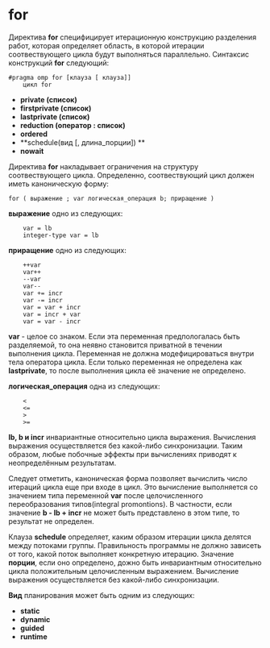 # for

Директива **for** специфицирует итерационную конструкцию разделения работ, которая определяет область, в которой итерации соотвествующего цикла будут выполняться параллельно. Синтаксис конструкций **for** следующий:

```
#pragma omp for [клауза [ клауза]]
    цикл for
```
* **private (список)**
* **firstprivate (список)**
* **lastprivate (список)**
* **reduction (оператор : список)**
* **ordered**
* **schedule(вид [, длина_порции]) **
* **nowait**

Директива **for** накладывает ограничения на структуру соотвествующего цикла. Определенно, соотвествующий цикл должен иметь каноническую форму:

```
for ( выражение ; var логическая_операция b; приращение )
```
**выражение** одно из следующих:
```
    var = lb
    integer-type var = lb
```
**приращение** одно из следующих:
```
    ++var
    var++
    --var
    var--
    var += incr
    var -= incr
    var = var + incr
    var = incr + var
    var = var - incr 
```
**var** - целое со знаком. Если эта переменная предпологалась быть разделяемой, то она неявно становится приватной в течении выполнения цикла. Переменная не должна модефицироваться внутри тела оператора цикла. Если только переменная не определена как **lastprivate**, то после выполнения цикла её значение не определено.  

**логическая_операция** одна из следующих:
```
    <
    <=
    >
    >=
```
**lb, b и incr** инвариантные относительно цикла выражения. Вычисления выражения осуществляется без какой-либо синхронизации. Таким образом, любые побочные эффекты при вычислениях приводят к неопределённым результатам.

Следует отметить, каноническая форма позволяет вычислить число итераций цикла еще при входе в цикл. Это вычисление выполняется со значением типа переменной **var** после целочисленного переобразования типов(integral promontions). В частности, если значение **b - lb + incr** не может быть представлено в этом типе, то результат не определен. 

Клауза **schedule** определяет, каким образом итерации цикла делятся между потоками группы. Правильность программы не должно зависеть от того, какой поток выполняет конкретную итерацию. Значение **порции**, если оно определено, дожно быть инвариантным относительно цикла положительным целочисленным выражением. Вычисление выражения осуществляется без какой-либо синхронизации.  

**Вид** планирования может быть одним из следующих:
*  **static**
*  **dynamic** 
*  **guided** 
*  **runtime**
